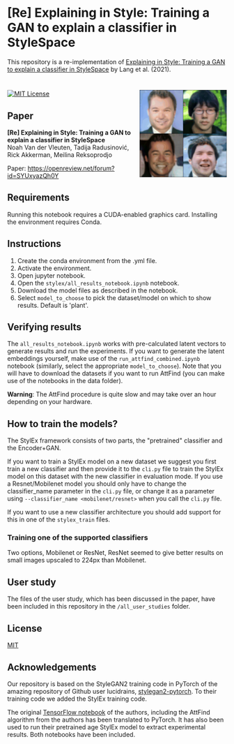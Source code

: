 # [Re] Explaining in Style: Training a GAN to explain a classifier in StyleSpace

This repository is a re-implementation of [Explaining in Style: Training a GAN to explain a classifier in StyleSpace](https://openaccess.thecvf.com/content/ICCV2021/papers/Lang_Explaining_in_Style_Training_a_GAN_To_Explain_a_Classifier_ICCV_2021_paper.pdf) by Lang et al. (2021).

<h1 align="center">
<img src="all_user_studies\user_study_images_old_faces\study_1\class_study_0.gif" alt="GIF of user-study" align="right"  width="200" height="200"</img>
</h1>

[![MIT License](https://img.shields.io/badge/License-MIT-green.svg)](/LICENSE)

## Paper
**[Re] Explaining in Style: Training a GAN to explain a classifier in StyleSpace**  
Noah Van der Vleuten, Tadija Radusinović, Rick Akkerman, Meilina Reksoprodjo

Paper: https://openreview.net/forum?id=SYUxyazQh0Y


## Requirements
Running this notebook requires a CUDA-enabled graphics card. Installing the environment requires Conda.

## Instructions

1. Create the conda environment from the .yml file.
2. Activate the environment.
3. Open jupyter notebook.
4. Open the `stylex/all_results_notebook.ipynb` notebook.
5. Download the model files as described in the notebook.
6. Select `model_to_choose` to pick the dataset/model on which to show results. Default is 'plant'.


## Verifying results

The `all_results_notebook.ipynb` works with pre-calculated latent vectors to generate results and run the experiments. If you want to generate the latent embeddings yourself, make use of the `run_attfind_combined.ipynb` notebook (similarly, select the appropriate `model_to_choose`). Note that you will have to download the datasets if you want to run AttFind (you can make use of the notebooks in the data folder).

**Warning**: The AttFind procedure is quite slow and may take over an hour depending on your hardware.

## How to train the models?
The StylEx framework consists of two parts, the "pretrained" classifier and the Encoder+GAN.

If you want to train a StylEx model on a new dataset we suggest you first train a new classifier and then provide it to the `cli.py` file to train the StylEx model on this dataset with the new classifier in evaluation mode. If you use a Resnet/Mobilenet model you should only have to change the classifier_name parameter in the `cli.py` file, or change it as a parameter using `--classifier_name <mobilenet/resnet>` when you call the `cli.py` file. 

If you want to use a new classifier architecture you should add support for this in one of the `stylex_train` files.

### Training one of the supported classifiers
Two options, Mobilenet or ResNet, ResNet seemed to give better results on small images upscaled to 224px than Mobilenet.

## User study
The files of the user study, which has been discussed in the paper, have been included in this repository in the `/all_user_studies` folder.

## License
[MIT](/LICENSE)

## Acknowledgements
Our repository is based on the StyleGAN2 training code in PyTorch of the amazing repository of Github user lucidrains, [stylegan2-pytorch](https://github.com/lucidrains/stylegan2-pytorch). To their training code we added the StylEx training code.

The original [TensorFlow notebook](https://github.com/google/explaining-in-style/blob/main/Explaining_in_Style_AttFind.ipynb) of the authors, including the AttFind algorithm from the authors has been translated to PyTorch. It has also been used to run their pretrained age StylEx model to extract experimental results. Both notebooks have been included.
